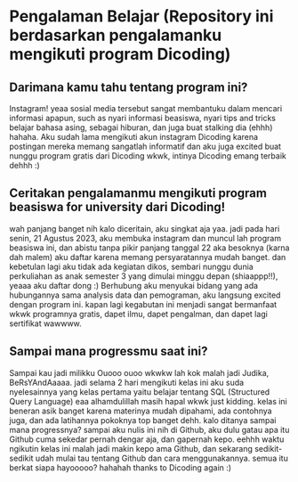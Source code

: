# Pengalaman Belajar (Repository ini berdasarkan pengalamanku mengikuti program Dicoding)

Darimana kamu tahu tentang program ini?
--
Instagram! yeaa sosial media tersebut sangat membantuku dalam mencari informasi apapun, such as nyari informasi beasiswa, nyari tips and tricks belajar bahasa asing, sebagai hiburan, dan juga buat stalking dia (ehhh) hahaha. Aku sudah lama mengikuti akun instagram Dicoding karena postingan mereka memang sangatlah informatif dan aku juga excited buat nunggu program gratis dari Dicoding wkwk, intinya Dicoding emang terbaik dehhh :) 

Ceritakan pengalamanmu mengikuti program beasiswa for university dari Dicoding!
--
wah panjang banget nih kalo diceritain, aku singkat aja yaa. jadi pada hari senin, 21 Agustus 2023, aku membuka instagram dan muncul lah program beasiswa ini, dan abistu tanpa pikir panjang tanggal 22 aka besoknya (karna dah malem) aku daftar karena memang persyaratannya mudah banget. dan kebetulan lagi aku tidak ada kegiatan dikos, sembari nunggu dunia perkuliahan as anak semester 3 yang dimulai minggu depan (shiaappp!!), yeaaa aku daftar dong :) Berhubung aku menyukai bidang yang ada hubungannya sama analysis data dan pemograman, aku langsung excited dengan program ini. kapan lagi kegabutan ini menjadi sangat bermanfaat wkwk programnya gratis, dapet ilmu, dapet pengalman, dan dapet lagi sertifikat wawwww.

Sampai mana progressmu saat ini?
--
Sampai kau jadi milikku Ouooo ouoo wkwkw lah kok malah jadi Judika, BeRsYAndAaaaa. jadi selama 2 hari mengikuti kelas ini aku suda nyelesainnya yang kelas pertama yaitu belajar tentang SQL (Structured Query Language) eaa alhamdulillah masih hapal wkwk just kidding. kelas ini beneran asik banget karena materinya mudah dipahami, ada contohnya juga, dan ada latihannya pokoknya top banget dehh. kalo ditanya sampai mana progressnya? sampai aku nulis ini nih di Github, aku dulu gatau apa itu Github cuma sekedar pernah dengar aja, dan gapernah kepo. eehhh waktu ngikutin kelas ini malah jadi makin kepo ama Github, dan sekarang sedikit-sedikit udah mulai tau tentang Github dan cara menggunakannya. semua itu berkat siapa hayooooo? hahahah thanks to Dicoding again :)

